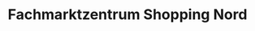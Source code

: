 ---
title: "Fachmarktzentrum Shopping Nord"
url: /graz/fachmarktzentrum-shopping-nord/
shop: Einkaufszentrum
---